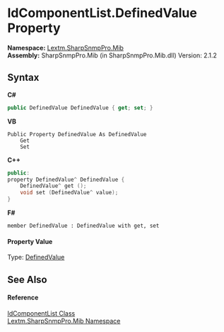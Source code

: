 # IdComponentList.DefinedValue Property 
 

**Namespace:**&nbsp;<a href="N_Lextm_SharpSnmpPro_Mib">Lextm.SharpSnmpPro.Mib</a><br />**Assembly:**&nbsp;SharpSnmpPro.Mib (in SharpSnmpPro.Mib.dll) Version: 2.1.2

## Syntax

**C#**<br />
``` C#
public DefinedValue DefinedValue { get; set; }
```

**VB**<br />
``` VB
Public Property DefinedValue As DefinedValue
	Get
	Set
```

**C++**<br />
``` C++
public:
property DefinedValue^ DefinedValue {
	DefinedValue^ get ();
	void set (DefinedValue^ value);
}
```

**F#**<br />
``` F#
member DefinedValue : DefinedValue with get, set

```


#### Property Value
Type: <a href="T_Lextm_SharpSnmpPro_Mib_DefinedValue">DefinedValue</a>

## See Also


#### Reference
<a href="T_Lextm_SharpSnmpPro_Mib_IdComponentList">IdComponentList Class</a><br /><a href="N_Lextm_SharpSnmpPro_Mib">Lextm.SharpSnmpPro.Mib Namespace</a><br />